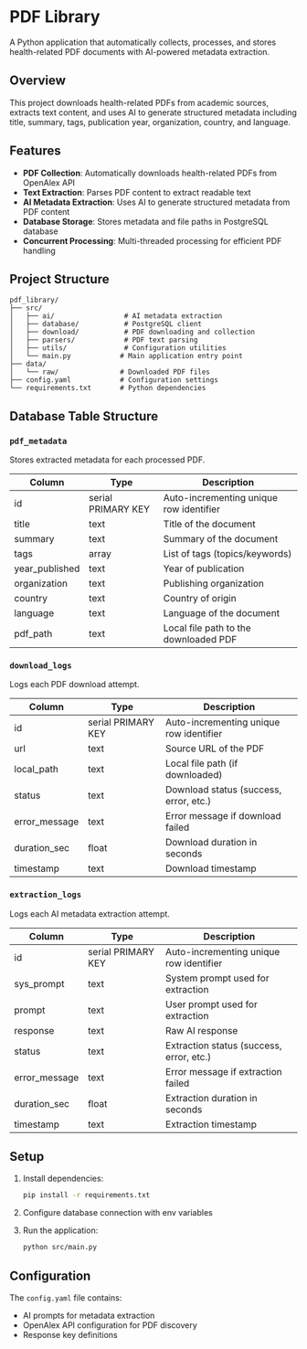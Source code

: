 # PDF Library

A Python application that automatically collects, processes, and stores health-related PDF documents with AI-powered metadata extraction.

## Overview

This project downloads health-related PDFs from academic sources, extracts text content, and uses AI to generate structured metadata including title, summary, tags, publication year, organization, country, and language.

## Features

- **PDF Collection**: Automatically downloads health-related PDFs from OpenAlex API
- **Text Extraction**: Parses PDF content to extract readable text
- **AI Metadata Extraction**: Uses AI to generate structured metadata from PDF content
- **Database Storage**: Stores metadata and file paths in PostgreSQL database
- **Concurrent Processing**: Multi-threaded processing for efficient PDF handling

## Project Structure

```
pdf_library/
├── src/
│   ├── ai/                 # AI metadata extraction
│   ├── database/           # PostgreSQL client
│   ├── download/           # PDF downloading and collection
│   ├── parsers/            # PDF text parsing
│   ├── utils/              # Configuration utilities
│   └── main.py            # Main application entry point
├── data/
│   └── raw/               # Downloaded PDF files
├── config.yaml            # Configuration settings
└── requirements.txt       # Python dependencies
```

## Database Table Structure

### `pdf_metadata`
Stores extracted metadata for each processed PDF.

| Column           | Type            | Description                                 |
|------------------|-----------------|---------------------------------------------|
| id               | serial PRIMARY KEY | Auto-incrementing unique row identifier     |
| title            | text            | Title of the document                       |
| summary          | text            | Summary of the document                     |
| tags             | array           | List of tags (topics/keywords)              |
| year_published   | text            | Year of publication                         |
| organization     | text            | Publishing organization                     |
| country          | text            | Country of origin                           |
| language         | text            | Language of the document                    |
| pdf_path         | text            | Local file path to the downloaded PDF       |

### `download_logs`
Logs each PDF download attempt.

| Column         | Type            | Description                                 |
|----------------|-----------------|---------------------------------------------|
| id             | serial PRIMARY KEY | Auto-incrementing unique row identifier     |
| url            | text            | Source URL of the PDF                       |
| local_path     | text            | Local file path (if downloaded)             |
| status         | text            | Download status (success, error, etc.)      |
| error_message  | text            | Error message if download failed            |
| duration_sec   | float           | Download duration in seconds                |
| timestamp      | text            | Download timestamp                          |

### `extraction_logs`
Logs each AI metadata extraction attempt.

| Column         | Type            | Description                                 |
|----------------|-----------------|---------------------------------------------|
| id             | serial PRIMARY KEY | Auto-incrementing unique row identifier     |
| sys_prompt     | text            | System prompt used for extraction           |
| prompt         | text            | User prompt used for extraction             |
| response       | text            | Raw AI response                             |
| status         | text            | Extraction status (success, error, etc.)    |
| error_message  | text            | Error message if extraction failed          |
| duration_sec   | float           | Extraction duration in seconds              |
| timestamp      | text            | Extraction timestamp                        |

## Setup

1. Install dependencies:
   ```bash
   pip install -r requirements.txt
   ```

2. Configure database connection with env variables

3. Run the application:
   ```bash
   python src/main.py
   ```

## Configuration

The `config.yaml` file contains:
- AI prompts for metadata extraction
- OpenAlex API configuration for PDF discovery
- Response key definitions
